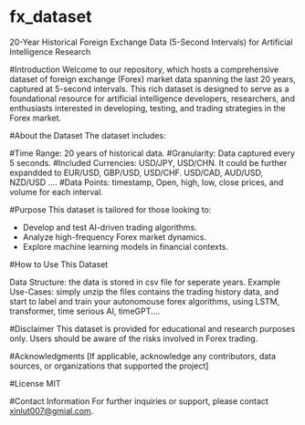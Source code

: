 # fx_dataset
20-Year Historical Foreign Exchange Data (5-Second Intervals) for Artificial Intelligence Research

#Introduction
Welcome to our repository, which hosts a comprehensive dataset of foreign exchange (Forex) market data spanning the last 20 years, captured at 5-second intervals. This rich dataset is designed to serve as a foundational resource for artificial intelligence developers, researchers, and enthusiasts interested in developing, testing, and trading strategies in the Forex market.

#About the Dataset
The dataset includes:

#Time Range: 20 years of historical data.
#Granularity: Data captured every 5 seconds.
#Included Currencies: USD/JPY, USD/CHN.  It could be further expandded to EUR/USD, GBP/USD, USD/CHF. USD/CAD, AUD/USD, NZD/USD ....
#Data Points: timestamp, Open, high, low, close prices, and volume for each interval.

#Purpose
This dataset is tailored for those looking to:

* Develop and test AI-driven trading algorithms.
* Analyze high-frequency Forex market dynamics.
* Explore machine learning models in financial contexts.

#How to Use This Dataset

Data Structure: the data is stored in csv file for seperate years.
Example Use-Cases: simply unzip the files contains the trading history data, and start to label and train your autonomouse forex algorithms, using LSTM, transformer, time serious AI, timeGPT....

#Disclaimer
This dataset is provided for educational and research purposes only.
Users should be aware of the risks involved in Forex trading.

#Acknowledgments
[If applicable, acknowledge any contributors, data sources, or organizations that supported the project]

#License
MIT

#Contact Information
For further inquiries or support, please contact xinlut007@gmial.com.
